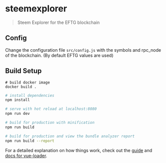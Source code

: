 # steemexplorer

> Steem Explorer for the EFTG blockchain

## Config

Change the configuration file `src/config.js` with the symbols and rpc_node of the blockchain. (By default EFTG values are used)

## Build Setup

``` Docker
# build docker image
docker build .
```

``` bash
# install dependencies
npm install

# serve with hot reload at localhost:8080
npm run dev

# build for production with minification
npm run build

# build for production and view the bundle analyzer report
npm run build --report
```

For a detailed explanation on how things work, check out the [guide](http://vuejs-templates.github.io/webpack/) and [docs for vue-loader](http://vuejs.github.io/vue-loader).
